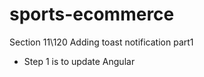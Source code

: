 # sports-ecommerce

Section 11\120 Adding toast notification part1
- Step 1 is to update Angular










